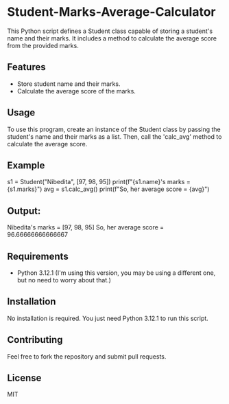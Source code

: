 # Student-Marks-Average-Calculator
This Python script defines a Student class capable of storing a student's name and their marks. It includes a method to calculate the average score from the provided marks.

## Features
* Store student name and their marks.
* Calculate the average score of the marks.

## Usage
To use this program, create an instance of the Student class by passing the student's name and their marks as a list. Then, call the 'calc_avg' method to calculate the average score.

## Example

s1 = Student("Nibedita", [97, 98, 95])
print(f"{s1.name}'s marks = {s1.marks}")
avg = s1.calc_avg()
print(f"So, her average score = {avg}")


## Output:
Nibedita's marks = [97, 98, 95]
So, her average score = 96.66666666666667


## Requirements
* Python 3.12.1
(I'm using this version, you may be using a different one, but no need to worry about that.)


## Installation
No installation is required. You just need Python 3.12.1 to run this script.


## Contributing
Feel free to fork the repository and submit pull requests.


## License
MIT
